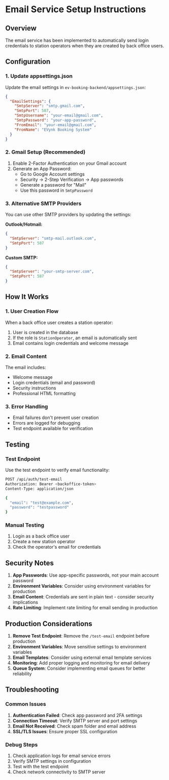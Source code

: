 # Email Service Setup Instructions

## Overview
The email service has been implemented to automatically send login credentials to station operators when they are created by back office users.

## Configuration

### 1. Update appsettings.json
Update the email settings in `ev-booking-backend/appsettings.json`:

```json
{
  "EmailSettings": {
    "SmtpServer": "smtp.gmail.com",
    "SmtpPort": 587,
    "SmtpUsername": "your-email@gmail.com",
    "SmtpPassword": "your-app-password",
    "FromEmail": "your-email@gmail.com",
    "FromName": "EVynk Booking System"
  }
}
```

### 2. Gmail Setup (Recommended)
1. Enable 2-Factor Authentication on your Gmail account
2. Generate an App Password:
   - Go to Google Account settings
   - Security → 2-Step Verification → App passwords
   - Generate a password for "Mail"
   - Use this password in `SmtpPassword`

### 3. Alternative SMTP Providers
You can use other SMTP providers by updating the settings:

**Outlook/Hotmail:**
```json
{
  "SmtpServer": "smtp-mail.outlook.com",
  "SmtpPort": 587
}
```

**Custom SMTP:**
```json
{
  "SmtpServer": "your-smtp-server.com",
  "SmtpPort": 587
}
```

## How It Works

### 1. User Creation Flow
When a back office user creates a station operator:
1. User is created in the database
2. If the role is `StationOperator`, an email is automatically sent
3. Email contains login credentials and welcome message

### 2. Email Content
The email includes:
- Welcome message
- Login credentials (email and password)
- Security instructions
- Professional HTML formatting

### 3. Error Handling
- Email failures don't prevent user creation
- Errors are logged for debugging
- Test endpoint available for verification

## Testing

### Test Endpoint
Use the test endpoint to verify email functionality:

```bash
POST /api/auth/test-email
Authorization: Bearer <backoffice-token>
Content-Type: application/json

{
  "email": "test@example.com",
  "password": "testpassword"
}
```

### Manual Testing
1. Login as a back office user
2. Create a new station operator
3. Check the operator's email for credentials

## Security Notes

1. **App Passwords**: Use app-specific passwords, not your main account password
2. **Environment Variables**: Consider using environment variables for production
3. **Email Content**: Credentials are sent in plain text - consider security implications
4. **Rate Limiting**: Implement rate limiting for email sending in production

## Production Considerations

1. **Remove Test Endpoint**: Remove the `/test-email` endpoint before production
2. **Environment Variables**: Move sensitive settings to environment variables
3. **Email Templates**: Consider using external email template services
4. **Monitoring**: Add proper logging and monitoring for email delivery
5. **Queue System**: Consider implementing email queues for better reliability

## Troubleshooting

### Common Issues
1. **Authentication Failed**: Check app password and 2FA settings
2. **Connection Timeout**: Verify SMTP server and port settings
3. **Email Not Received**: Check spam folder and email address
4. **SSL/TLS Issues**: Ensure proper SSL configuration

### Debug Steps
1. Check application logs for email service errors
2. Verify SMTP settings in configuration
3. Test with the test endpoint
4. Check network connectivity to SMTP server
